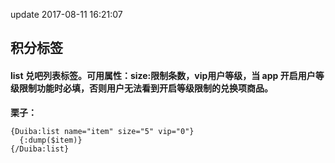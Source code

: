 update 2017-08-11 16:21:07
## 积分标签

#### **list** 兑吧列表标签。可用属性：size:限制条数，vip⽤户等级，当 app 开启⽤户等级限制功能时必填，否则用户无法看到开启等级限制的兑换项商品。
**栗子：**

```
{Duiba:list name="item" size="5" vip="0"}
  {:dump($item)}
{/Duiba:list}

```
